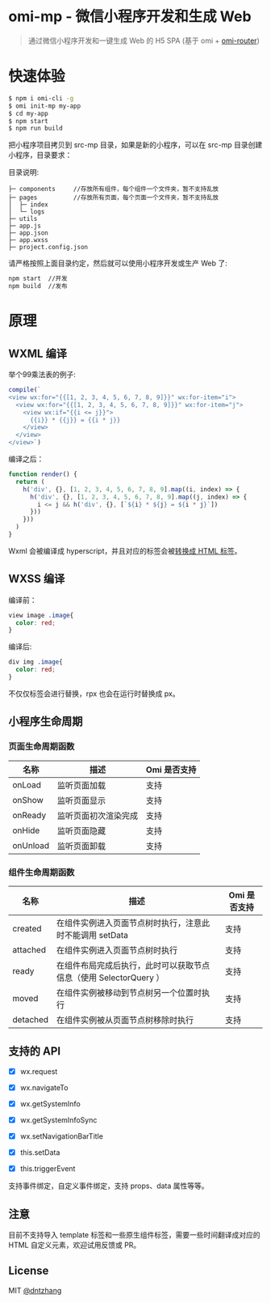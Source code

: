 # omi-mp - 微信小程序开发和生成 Web

> 通过微信小程序开发和一键生成 Web 的 H5 SPA (基于 omi + [omi-router](https://github.com/Tencent/omi/tree/master/packages/omi-router))

# 快速体验

```bash
$ npm i omi-cli -g              
$ omi init-mp my-app    
$ cd my-app        
$ npm start                  
$ npm run build             
```

把小程序项目拷贝到 src-mp 目录，如果是新的小程序，可以在 src-mp 目录创建小程序，目录要求：

目录说明:

```
├─ components     //存放所有组件，每个组件一个文件夹，暂不支持乱放
├─ pages          //存放所有页面，每个页面一个文件夹，暂不支持乱放
│  ├─ index    
│  └─ logs   
├─ utils
├─ app.js
├─ app.json
├─ app.wxss
├─ project.config.json
```

请严格按照上面目录约定，然后就可以使用小程序开发或生产 Web 了:

```bash
npm start  //开发
npm build  //发布
```

# 原理

## WXML 编译

举个99乘法表的例子:

```js
compile(`
<view wx:for="{{[1, 2, 3, 4, 5, 6, 7, 8, 9]}}" wx:for-item="i">
  <view wx:for="{{[1, 2, 3, 4, 5, 6, 7, 8, 9]}}" wx:for-item="j">
    <view wx:if="{{i <= j}}">
      {{i}} * {{j}} = {{i * j}}
    </view>
  </view>
</view>`)
```

编译之后：

```js
function render() {
  return (
    h('div', {}, [1, 2, 3, 4, 5, 6, 7, 8, 9].map((i, index) => {
      h('div', {}, [1, 2, 3, 4, 5, 6, 7, 8, 9].map((j, index) => {
        i <= j && h('div', {}, [`${i} * ${j} = ${i * j}`])
      }))
    }))
  )
}
```

Wxml 会被编译成 hyperscript，并且对应的标签会被[转换成 HTML 标签](https://github.com/Tencent/omi/blob/master/packages/omi-mp/scripts/mp/tag-mapping.js#L1-L17)。

## WXSS 编译

编译前：

```css
view image .image{
  color: red;
}
```

编译后:

```css
div img .image{
  color: red;
}
```

不仅仅标签会进行替换，rpx 也会在运行时替换成 px。

## 小程序生命周期

### 页面生命周期函数

| 名称 | 描述  |  Omi 是否支持 |
| ------ | ------  |------  |
| onLoad | 	监听页面加载|  支持	  |
| onShow | 监听页面显示	  | 支持 |
| onReady | 监听页面初次渲染完成 |  支持	 |
| onHide | 监听页面隐藏	  | 支持|
| onUnload | 监听页面卸载  |  支持	|

### 组件生命周期函数

| 名称 | 描述  |Omi 是否支持 |
| ------ | ------  |------  |
| created | 	在组件实例进入页面节点树时执行，注意此时不能调用 setData	|  支持   |
| attached | 在组件实例进入页面节点树时执行	|  支持   |
| ready | 在组件布局完成后执行，此时可以获取节点信息（使用 SelectorQuery ）	|  支持  |
| moved | 在组件实例被移动到节点树另一个位置时执行	  | 支持|
| detached | 在组件实例被从页面节点树移除时执行 |  支持 |

## 支持的 API

- [x] wx.request
- [x] wx.navigateTo
- [x] wx.getSystemInfo
- [x] wx.getSystemInfoSync
- [x] wx.setNavigationBarTitle


- [x] this.setData
- [x] this.triggerEvent

支持事件绑定，自定义事件绑定，支持 props、data 属性等等。

## 注意

目前不支持导入 template 标签和一些原生组件标签，需要一些时间翻译成对应的 HTML 自定义元素，欢迎试用反馈或 PR。

## License
MIT [@dntzhang](https://github.com/dntzhang)
